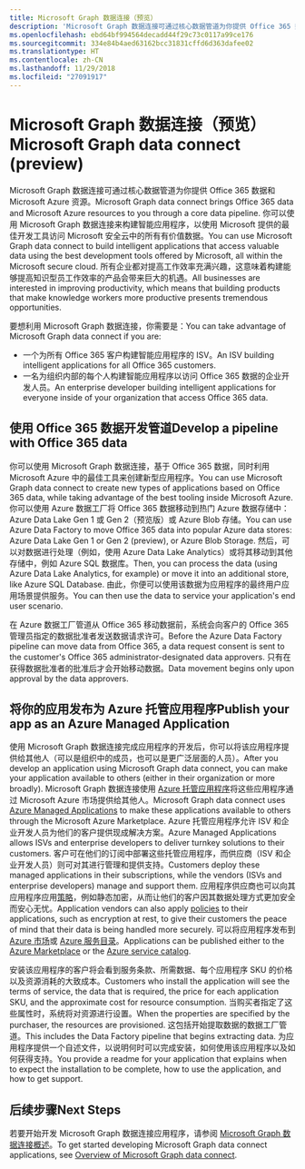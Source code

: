 ```yaml
---
title: Microsoft Graph 数据连接（预览）
description: 'Microsoft Graph 数据连接可通过核心数据管道为你提供 Office 365 数据和 Microsoft Azure 资源。 你可以使用 Microsoft Graph 数据连接来构建智能应用程序，以使用 Microsoft 提供的最佳开发工具访问 Microsoft 安全云中的所有有价值数据。 所有企业都对提高工作效率充满兴趣，这意味着构建能够提高知识型员工作效率的产品会带来巨大的机遇。 '
ms.openlocfilehash: ebd64bf994564decadd44f29c73c0117a99ce176
ms.sourcegitcommit: 334e84b4aed63162bcc31831cffd6d363dafee02
ms.translationtype: HT
ms.contentlocale: zh-CN
ms.lasthandoff: 11/29/2018
ms.locfileid: "27091917"
---
```

# <a name="microsoft-graph-data-connect-preview"></a><span data-ttu-id="e2451-105">Microsoft Graph 数据连接（预览）</span><span class="sxs-lookup"><span data-stu-id="e2451-105">Microsoft Graph data connect (preview)</span></span>

<span data-ttu-id="e2451-106">Microsoft Graph 数据连接可通过核心数据管道为你提供 Office 365 数据和 Microsoft Azure 资源。</span><span class="sxs-lookup"><span data-stu-id="e2451-106">Microsoft Graph data connect brings Office 365 data and Microsoft Azure resources to you through a core data pipeline.</span></span> <span data-ttu-id="e2451-107">你可以使用 Microsoft Graph 数据连接来构建智能应用程序，以使用 Microsoft 提供的最佳开发工具访问 Microsoft 安全云中的所有有价值数据。</span><span class="sxs-lookup"><span data-stu-id="e2451-107">You can use Microsoft Graph data connect to build intelligent applications that access valuable data using the best development tools offered by Microsoft, all within the Microsoft secure cloud.</span></span> <span data-ttu-id="e2451-108">所有企业都对提高工作效率充满兴趣，这意味着构建能够提高知识型员工作效率的产品会带来巨大的机遇。</span><span class="sxs-lookup"><span data-stu-id="e2451-108">All businesses are interested in improving productivity, which means that building products that make knowledge workers more productive presents tremendous opportunities.</span></span> 

<span data-ttu-id="e2451-109">要想利用 Microsoft Graph 数据连接，你需要是：</span><span class="sxs-lookup"><span data-stu-id="e2451-109">You can take advantage of Microsoft Graph data connect if you are:</span></span>

- <span data-ttu-id="e2451-110">一个为所有 Office 365 客户构建智能应用程序的 ISV。</span><span class="sxs-lookup"><span data-stu-id="e2451-110">An ISV building intelligent applications for all Office 365 customers.</span></span>
- <span data-ttu-id="e2451-111">一名为组织内部的每个人构建智能应用程序以访问 Office 365 数据的企业开发人员。</span><span class="sxs-lookup"><span data-stu-id="e2451-111">An enterprise developer building intelligent applications for everyone inside of your organization that access Office 365 data.</span></span>

## <a name="develop-a-pipeline-with-office-365-data"></a><span data-ttu-id="e2451-112">使用 Office 365 数据开发管道</span><span class="sxs-lookup"><span data-stu-id="e2451-112">Develop a pipeline with Office 365 data</span></span>
<span data-ttu-id="e2451-113">你可以使用 Microsoft Graph 数据连接，基于 Office 365 数据，同时利用 Microsoft Azure 中的最佳工具来创建新型应用程序。</span><span class="sxs-lookup"><span data-stu-id="e2451-113">You can use Microsoft Graph data connect to create new types of applications based on Office 365 data, while taking advantage of the best tooling inside Microsoft Azure.</span></span> <span data-ttu-id="e2451-114">你可以使用 Azure 数据工厂将 Office 365 数据移动到热门 Azure 数据存储中：Azure Data Lake Gen 1 或 Gen 2（预览版）或 Azure Blob 存储。</span><span class="sxs-lookup"><span data-stu-id="e2451-114">You can use Azure Data Factory to move Office 365 data into popular Azure data stores: Azure Data Lake Gen 1 or Gen 2 (preview), or Azure Blob Storage.</span></span> <span data-ttu-id="e2451-115">然后，可以对数据进行处理（例如，使用 Azure Data Lake Analytics）或将其移动到其他存储中，例如 Azure SQL 数据库。</span><span class="sxs-lookup"><span data-stu-id="e2451-115">Then, you can process the data (using Azure Data Lake Analytics, for example) or move it into an additional store, like Azure SQL Database.</span></span> <span data-ttu-id="e2451-116">由此，你便可以使用该数据为应用程序的最终用户应用场景提供服务。</span><span class="sxs-lookup"><span data-stu-id="e2451-116">You can then use the data to service your application's end user scenario.</span></span>

<span data-ttu-id="e2451-117">在 Azure 数据工厂管道从 Office 365 移动数据前，系统会向客户的 Office 365 管理员指定的数据批准者发送数据请求许可。</span><span class="sxs-lookup"><span data-stu-id="e2451-117">Before the Azure Data Factory pipeline can move data from Office 365, a data request consent is sent to the customer's Office 365 administrator-designated data approvers.</span></span> <span data-ttu-id="e2451-118">只有在获得数据批准者的批准后才会开始移动数据。</span><span class="sxs-lookup"><span data-stu-id="e2451-118">Data movement begins only upon approval by the data approvers.</span></span>

## <a name="publish-your-app-as-an-azure-managed-application"></a><span data-ttu-id="e2451-119">将你的应用发布为 Azure 托管应用程序</span><span class="sxs-lookup"><span data-stu-id="e2451-119">Publish your app as an Azure Managed Application</span></span>
<span data-ttu-id="e2451-120">使用 Microsoft Graph 数据连接完成应用程序的开发后，你可以将该应用程序提供给其他人（可以是组织中的成员，也可以是更广泛层面的人员）。</span><span class="sxs-lookup"><span data-stu-id="e2451-120">After you develop an application using Microsoft Graph data connect, you can make your application available to others (either in their organization or more broadly).</span></span> <span data-ttu-id="e2451-121">Microsoft Graph 数据连接使用 [Azure 托管应用程序](https://docs.microsoft.com/zh-CN/azure/managed-applications/overview)将这些应用程序通过 Microsoft Azure 市场提供给其他人。</span><span class="sxs-lookup"><span data-stu-id="e2451-121">Microsoft Graph data connect uses [Azure Managed Applications](https://docs.microsoft.com/zh-CN/azure/managed-applications/overview) to make these applications available to others through the Microsoft Azure Marketplace.</span></span> <span data-ttu-id="e2451-122">Azure 托管应用程序允许 ISV 和企业开发人员为他们的客户提供现成解决方案。</span><span class="sxs-lookup"><span data-stu-id="e2451-122">Azure Managed Applications allows ISVs and enterprise developers to deliver turnkey solutions to their customers.</span></span> <span data-ttu-id="e2451-123">客户可在他们的订阅中部署这些托管应用程序，而供应商（ISV 和企业开发人员）则可对其进行管理和提供支持。</span><span class="sxs-lookup"><span data-stu-id="e2451-123">Customers deploy these managed applications in their subscriptions, while the vendors (ISVs and enterprise developers) manage and support them.</span></span> <span data-ttu-id="e2451-124">应用程序供应商也可以向其应用程序应用[策略](https://docs.microsoft.com/zh-CN/azure/managed-applications/overview#azure-policy)，例如静态加密，从而让他们的客户因其数据处理方式更加安全而安心无忧。</span><span class="sxs-lookup"><span data-stu-id="e2451-124">Application vendors can also apply [policies](https://docs.microsoft.com/zh-CN/azure/managed-applications/overview#azure-policy) to their applications, such as encryption at rest, to give their customers the peace of mind that their data is being handled more securely.</span></span> <span data-ttu-id="e2451-125">可以将应用程序发布到 [Azure 市场](https://docs.microsoft.com/zh-CN/azure/managed-applications/publish-marketplace-app)或 [Azure 服务目录](https://docs.microsoft.com/zh-CN/azure/managed-applications/publish-service-catalog-app)。</span><span class="sxs-lookup"><span data-stu-id="e2451-125">Applications can be published either to the [Azure Marketplace](https://docs.microsoft.com/zh-CN/azure/managed-applications/publish-marketplace-app) or the [Azure service catalog](https://docs.microsoft.com/zh-CN/azure/managed-applications/publish-service-catalog-app).</span></span>

<span data-ttu-id="e2451-126">安装该应用程序的客户将会看到服务条款、所需数据、每个应用程序 SKU 的价格以及资源消耗的大致成本。</span><span class="sxs-lookup"><span data-stu-id="e2451-126">Customers who install the application will see the terms of service, the data that is required, the price for each application SKU, and the approximate cost for resource consumption.</span></span> <span data-ttu-id="e2451-127">当购买者指定了这些属性时，系统将对资源进行设置。</span><span class="sxs-lookup"><span data-stu-id="e2451-127">When the properties are specified by the purchaser, the resources are provisioned.</span></span> <span data-ttu-id="e2451-128">这包括开始提取数据的数据工厂管道。</span><span class="sxs-lookup"><span data-stu-id="e2451-128">This includes the Data Factory pipeline that begins extracting data.</span></span> <span data-ttu-id="e2451-129">为应用程序提供一个自述文件，以说明何时可以完成安装，如何使用该应用程序以及如何获得支持。</span><span class="sxs-lookup"><span data-stu-id="e2451-129">You provide a readme for your application that explains when to expect the installation to be complete, how to use the application, and how to get support.</span></span>

## <a name="next-steps"></a><span data-ttu-id="e2451-130">后续步骤</span><span class="sxs-lookup"><span data-stu-id="e2451-130">Next Steps</span></span> 
<span data-ttu-id="e2451-131">若要开始开发 Microsoft Graph 数据连接应用程序，请参阅 [Microsoft Graph 数据连接概述](data-connect-concept-overview.md)。</span><span class="sxs-lookup"><span data-stu-id="e2451-131">To get started developing Microsoft Graph data connect applications, see [Overview of Microsoft Graph data connect](data-connect-concept-overview.md).</span></span>
